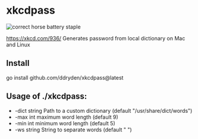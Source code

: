 # xkcdpass
![correct horse battery staple](https://imgs.xkcd.com/comics/password_strength.png)

https://xkcd.com/936/
Generates password from local dictionary on Mac and Linux

## Install
go install github.com/ddryden/xkcdpass@latest

## Usage of ./xkcdpass:
*  -dict string
    Path to a custom dictionary (default "/usr/share/dict/words")
*  -max int
    maximum word length (default 9)
*  -min int
    minimum word length (default 5)
*  -ws string
    String to separate words (default " ")
